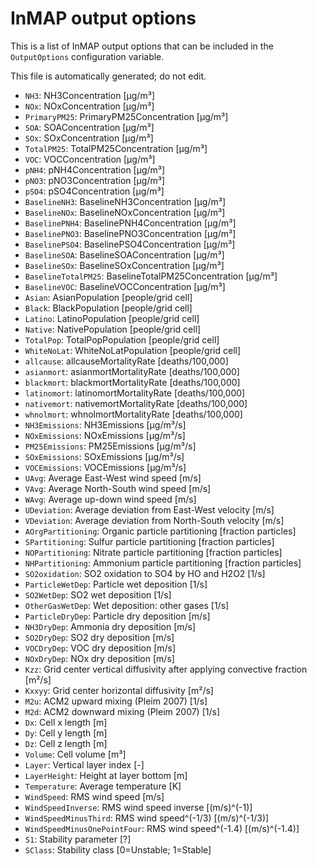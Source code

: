 # InMAP output options

This is a list of InMAP output options that can be included in the `OutputOptions` configuration variable.

This file is automatically generated; do not edit.

* `NH3`: NH3Concentration [μg/m³]
* `NOx`: NOxConcentration [μg/m³]
* `PrimaryPM25`: PrimaryPM25Concentration [μg/m³]
* `SOA`: SOAConcentration [μg/m³]
* `SOx`: SOxConcentration [μg/m³]
* `TotalPM25`: TotalPM25Concentration [μg/m³]
* `VOC`: VOCConcentration [μg/m³]
* `pNH4`: pNH4Concentration [μg/m³]
* `pNO3`: pNO3Concentration [μg/m³]
* `pSO4`: pSO4Concentration [μg/m³]
* `BaselineNH3`: BaselineNH3Concentration [μg/m³]
* `BaselineNOx`: BaselineNOxConcentration [μg/m³]
* `BaselinePNH4`: BaselinePNH4Concentration [μg/m³]
* `BaselinePNO3`: BaselinePNO3Concentration [μg/m³]
* `BaselinePSO4`: BaselinePSO4Concentration [μg/m³]
* `BaselineSOA`: BaselineSOAConcentration [μg/m³]
* `BaselineSOx`: BaselineSOxConcentration [μg/m³]
* `BaselineTotalPM25`: BaselineTotalPM25Concentration [μg/m³]
* `BaselineVOC`: BaselineVOCConcentration [μg/m³]
* `Asian`: AsianPopulation [people/grid cell]
* `Black`: BlackPopulation [people/grid cell]
* `Latino`: LatinoPopulation [people/grid cell]
* `Native`: NativePopulation [people/grid cell]
* `TotalPop`: TotalPopPopulation [people/grid cell]
* `WhiteNoLat`: WhiteNoLatPopulation [people/grid cell]
* `allcause`: allcauseMortalityRate [deaths/100,000]
* `asianmort`: asianmortMortalityRate [deaths/100,000]
* `blackmort`: blackmortMortalityRate [deaths/100,000]
* `latinomort`: latinomortMortalityRate [deaths/100,000]
* `nativemort`: nativemortMortalityRate [deaths/100,000]
* `whnolmort`: whnolmortMortalityRate [deaths/100,000]
* `NH3Emissions`: NH3Emissions [μg/m³/s]
* `NOxEmissions`: NOxEmissions [μg/m³/s]
* `PM25Emissions`: PM25Emissions [μg/m³/s]
* `SOxEmissions`: SOxEmissions [μg/m³/s]
* `VOCEmissions`: VOCEmissions [μg/m³/s]
* `UAvg`: Average East-West wind speed [m/s]
* `VAvg`: Average North-South wind speed [m/s]
* `WAvg`: Average up-down wind speed [m/s]
* `UDeviation`: Average deviation from East-West velocity [m/s]
* `VDeviation`: Average deviation from North-South velocity [m/s]
* `AOrgPartitioning`: Organic particle partitioning [fraction particles]
* `SPartitioning`: Sulfur particle partitioning [fraction particles]
* `NOPartitioning`: Nitrate particle partitioning [fraction particles]
* `NHPartitioning`: Ammonium particle partitioning [fraction particles]
* `SO2oxidation`: SO2 oxidation to SO4 by HO and H2O2 [1/s]
* `ParticleWetDep`: Particle wet deposition [1/s]
* `SO2WetDep`: SO2 wet deposition [1/s]
* `OtherGasWetDep`: Wet deposition: other gases [1/s]
* `ParticleDryDep`: Particle dry deposition [m/s]
* `NH3DryDep`: Ammonia dry deposition [m/s]
* `SO2DryDep`: SO2 dry deposition [m/s]
* `VOCDryDep`: VOC dry deposition [m/s]
* `NOxDryDep`: NOx dry deposition [m/s]
* `Kzz`: Grid center vertical diffusivity after applying convective fraction [m²/s]
* `Kxxyy`: Grid center horizontal diffusivity [m²/s]
* `M2u`: ACM2 upward mixing (Pleim 2007) [1/s]
* `M2d`: ACM2 downward mixing (Pleim 2007) [1/s]
* `Dx`: Cell x length [m]
* `Dy`: Cell y length [m]
* `Dz`: Cell z length [m]
* `Volume`: Cell volume [m³]
* `Layer`: Vertical layer index [-]
* `LayerHeight`: Height at layer bottom [m]
* `Temperature`: Average temperature [K]
* `WindSpeed`: RMS wind speed [m/s]
* `WindSpeedInverse`: RMS wind speed inverse [(m/s)^(-1)]
* `WindSpeedMinusThird`: RMS wind speed^(-1/3) [(m/s)^(-1/3)]
* `WindSpeedMinusOnePointFour`: RMS wind speed^(-1.4) [(m/s)^(-1.4)]
* `S1`: Stability parameter [?]
* `SClass`: Stability class [0=Unstable; 1=Stable]
